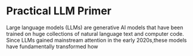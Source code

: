 Practical LLM Primer
====================

Large language models (LLMs) are generative AI models that have been trained on huge collections of natural language text and computer code. Since LLMs gained mainstream attention in the early 2020s,these models have fundamentally transformed how 